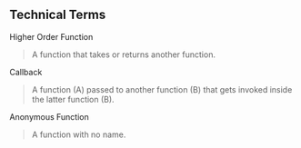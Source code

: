 ## Technical Terms

Higher Order Function
> A function that takes or returns another function.

Callback
> A function (A) passed to another function (B) that gets invoked inside the latter function (B).

Anonymous Function
> A function with no name.
